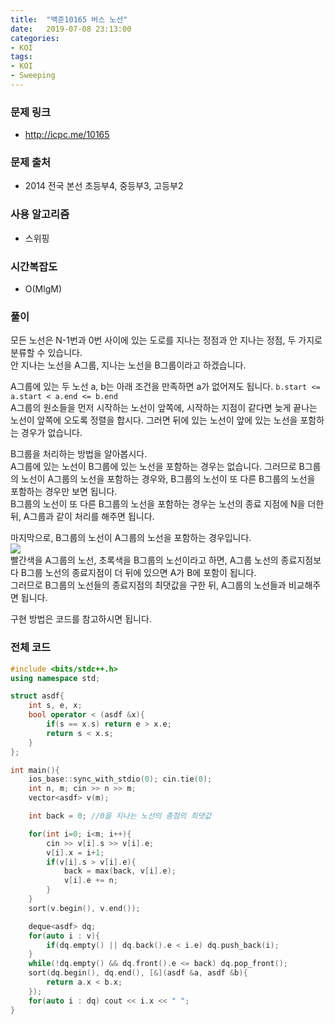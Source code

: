 ```yaml
---
title:  "백준10165 버스 노선"
date:   2019-07-08 23:13:00
categories:
- KOI
tags:
- KOI
- Sweeping
---
```


### 문제 링크
* http://icpc.me/10165

### 문제 출처
* 2014 전국 본선 초등부4, 중등부3, 고등부2

### 사용 알고리즘
* 스위핑

### 시간복잡도
* O(MlgM)

### 풀이
모든 노선은 N-1번과 0번 사이에 있는 도로를 지나는 정점과 안 지나는 정점, 두 가지로 분류할 수 있습니다.<br>
안 지나는 노선을 A그룹, 지나는 노선을 B그룹이라고 하겠습니다.

A그룹에 있는 두 노선 a, b는 아래 조건을 만족하면 a가 없어져도 됩니다.
`b.start <= a.start < a.end <= b.end`<br>
A그룹의 원소들을 먼저 시작하는 노선이 앞쪽에, 시작하는 지점이 같다면 늦게 끝나는 노선이 앞쪽에 오도록 정렬을 합시다. 그러면 뒤에 있는 노선이 앞에 있는 노선을 포함하는 경우가 없습니다.

B그룹을 처리하는 방법을 알아봅시다.<br>
A그룹에 있는 노선이 B그룹에 있는 노선을 포함하는 경우는 없습니다. 그러므로 B그룹의 노선이 A그룹의 노선을 포함하는 경우와, B그룹의 노선이 또 다른 B그룹의 노선을 포함하는 경우만 보면 됩니다.<br>
B그룹의 노선이 또 다른 B그룹의 노선을 포함하는 경우는 노선의 종료 지점에 N을 더한 뒤, A그룹과 같이 처리를 해주면 됩니다.

마지막으로, B그룹의 노선이 A그룹의 노선을 포함하는 경우입니다.<Br>
<img src = "https://i.imgur.com/hHLq8o6.png"><br>
빨간색을 A그룹의 노선, 초록색을 B그룹의 노선이라고 하면, A그룹 노선의 종료지점보다 B그룹 노선의 종료지점이 더 뒤에 있으면 A가 B에 포함이 됩니다.<br>
그러므로 B그룹의 노선들의 종료지점의 최댓값을 구한 뒤, A그룹의 노선들과 비교해주면 됩니다.

구현 방법은 코드를 참고하시면 됩니다.

### 전체 코드
```cpp
#include <bits/stdc++.h>
using namespace std;

struct asdf{
	int s, e, x;
	bool operator < (asdf &x){
		if(s == x.s) return e > x.e;
		return s < x.s;
	}
};

int main(){
	ios_base::sync_with_stdio(0); cin.tie(0);
	int n, m; cin >> n >> m;
	vector<asdf> v(m);

	int back = 0; //0을 지나는 노선의 종점의 최댓값

	for(int i=0; i<m; i++){
		cin >> v[i].s >> v[i].e;
		v[i].x = i+1;
		if(v[i].s > v[i].e){
			back = max(back, v[i].e);
			v[i].e += n;
		}
	}
	sort(v.begin(), v.end());

	deque<asdf> dq;
	for(auto i : v){
		if(dq.empty() || dq.back().e < i.e) dq.push_back(i);
	}
	while(!dq.empty() && dq.front().e <= back) dq.pop_front();
	sort(dq.begin(), dq.end(), [&](asdf &a, asdf &b){
		return a.x < b.x;
	});
	for(auto i : dq) cout << i.x << " ";
}
```
